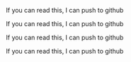 If you can read this, I can push to github

If you can read this, I can push to github

If you can read this, I can push to github

If you can read this, I can push to github

